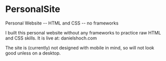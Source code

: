 # PersonalSite
Personal Website -- HTML and CSS -- no frameworks

I built this personal website without any frameworks to practice raw HTML and CSS skills. It is live at: danielshoch.com

The site is (currently) not designed with mobile in mind, so will not look good unless on a desktop. 

